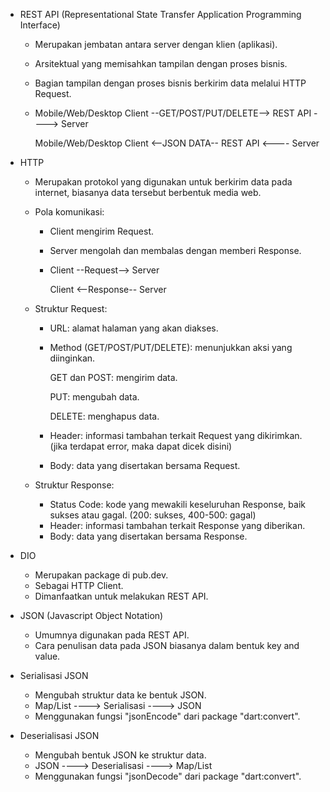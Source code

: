 - REST API (Representational State Transfer Application Programming Interface)
  - Merupakan jembatan antara server dengan klien (aplikasi).
  - Arsitektual yang memisahkan tampilan dengan proses bisnis.
  - Bagian tampilan dengan proses bisnis berkirim data melalui HTTP Request.

  - Mobile/Web/Desktop Client --GET/POST/PUT/DELETE--> REST API ----> Server

    Mobile/Web/Desktop Client <--JSON DATA-- REST API <---- Server

- HTTP
  - Merupakan protokol yang digunakan untuk berkirim data pada internet, biasanya data tersebut berbentuk media web.
  - Pola komunikasi:
    - Client mengirim Request.
    - Server mengolah dan membalas dengan memberi Response.

    - Client --Request--> Server

      Client <--Response-- Server

  - Struktur Request:
    - URL: alamat halaman yang akan diakses.
    - Method (GET/POST/PUT/DELETE): menunjukkan aksi yang diinginkan.

      GET dan POST: mengirim data.

      PUT: mengubah data.

      DELETE: menghapus data.

    - Header: informasi tambahan terkait Request yang dikirimkan. (jika terdapat error, maka dapat dicek disini)
    - Body: data yang disertakan bersama Request.

  - Struktur Response:
    - Status Code: kode yang mewakili keseluruhan Response, baik sukses atau gagal. (200: sukses, 400-500: gagal)
    - Header: informasi tambahan terkait Response yang diberikan.
    - Body: data yang disertakan bersama Response.

- DIO
  - Merupakan package di pub.dev.
  - Sebagai HTTP Client.
  - Dimanfaatkan untuk melakukan REST API.

- JSON (Javascript Object Notation)
  - Umumnya digunakan pada REST API.
  - Cara penulisan data pada JSON biasanya dalam bentuk key and value.
  
- Serialisasi JSON
  - Mengubah struktur data ke bentuk JSON.
  - Map/List ----> Serialisasi ----> JSON
  - Menggunakan fungsi "jsonEncode" dari package "dart:convert".

- Deserialisasi JSON
  - Mengubah bentuk JSON ke struktur data.
  - JSON ----> Deserialisasi ----> Map/List
  - Menggunakan fungsi "jsonDecode" dari package "dart:convert".